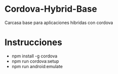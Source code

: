 # Cordova-Hybrid-Base
Carcasa base para aplicaciones hibridas con cordova

# Instrucciones
- npm install -g cordova
- npm run cordova:setup
- npm run android:emulate
